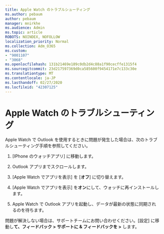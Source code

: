 ```yaml
---
title: Apple Watch のトラブルシューティング
ms.author: pebaum
author: pebaum
manager: mnirkhe
ms.audience: Admin
ms.topic: article
ROBOTS: NOINDEX, NOFOLLOW
localization_priority: Normal
ms.collection: Adm_O365
ms.custom:
- "9001107"
- "3068"
ms.openlocfilehash: 131b21469e189c0db2d4c88a1f90cecffe1315f4
ms.sourcegitcommit: 23d217597369d0ca585600f9454171e7c133c30e
ms.translationtype: MT
ms.contentlocale: ja-JP
ms.lasthandoff: 02/27/2020
ms.locfileid: "42307125"
---
```

# <a name="trouble-with-the-apple-watch"></a>Apple Watch のトラブルシューティング

Apple Watch で Outlook を使用するときに問題が発生した場合は、次のトラブルシューティング手順を参照してください。 

1. [IPhone のウォッチアプリ] に移動します。

2. Outlook アプリまでスクロールします。

3. [Apple Watch でアプリを表示] を [**オフ**] に切り替えます。

4. [Apple Watch でアプリを表示] を**オン**にして、ウォッチに再インストールします。

5. Apple Watch で Outlook アプリを起動し、データが最新の状態に同期されるのを待ちます。 

問題が解決しない場合は、サポートチームにお問い合わせください。[設定] に移動し**て、フィードバック > サポートに & フィードバックを >** します。 